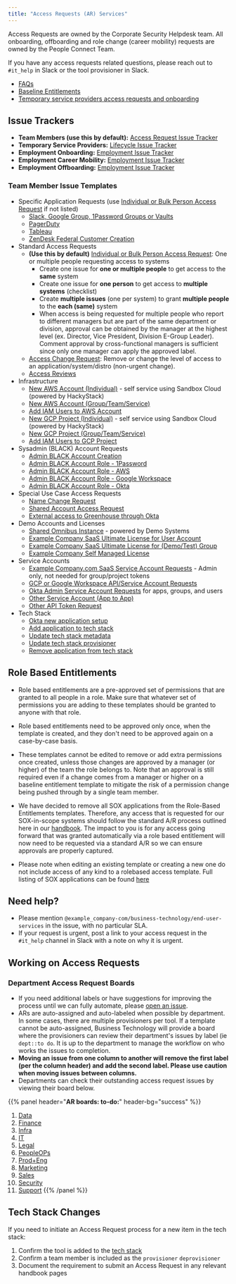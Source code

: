 ```yaml
---
title: "Access Requests (AR) Services"
---
```


Access Requests are owned by the Corporate Security Helpdesk team. All onboarding, offboarding and role change (career mobility) requests are owned by the People Connect Team.

If you have any access requests related questions, please reach out to `#it_help` in Slack or the tool provisioner in Slack.

- [FAQs](/handbook/security/corporate/services/ar/faq)
- [Baseline Entitlements](https://internal.example_company.com/handbook/it/end-user-services/access-request/baseline-entitlements/)
- [Temporary service providers access requests and onboarding](https://internal.example_company.com/handbook/it/end-user-services/access-request/temporary-service-providers/)

## Issue Trackers

- **Team Members (use this by default):** [Access Request Issue Tracker](https://example_company.com/example_company-com/team-member-epics/access-requests/-/issues)
- **Temporary Service Providers:** [Lifecycle Issue Tracker](https://example_company.com/example_company-com/temporary-service-providers/lifecycle/-/issues)
- **Employment Onboarding:** [Employment Issue Tracker](https://example_company.com/example_company-com/team-member-epics/employment/-/issues/?sort=created_date&state=opened&label_name%5B%5D=onboarding&first_page_size=20)
- **Employment Career Mobility:** [Employment Issue Tracker](https://example_company.com/example_company-com/team-member-epics/employment/-/issues/?sort=created_date&state=opened&label_name%5B%5D=career-mobility&first_page_size=20)
- **Employment Offboarding:** [Employment Issue Tracker](https://example_company.com/example_company-com/team-member-epics/employment/-/issues/?sort=created_date&state=opened&label_name%5B%5D=offboarding&first_page_size=20)

### Team Member Issue Templates

- Specific Application Requests (use [Individual or Bulk Person Access Request](https://example_company.com/example_company-com/team-member-epics/access-requests/-/issues/new?issuable_template=Individual_Bulk_Access_Request) if not listed)
  - [Slack, Google Group, 1Password Groups or Vaults](https://example_company.com/example_company-com/team-member-epics/access-requests/issues/new?issuable_template=slack_googlegroup_1Passwordgroupvault)
  - [PagerDuty](https://example_company.com/example_company-com/team-member-epics/access-requests/issues/new?issuable_template=PagerDuty_Access_Request)
  - [Tableau](https://example_company.com/example_company-com/team-member-epics/access-requests/issues/new?issuable_template=Tableau_Request)
  - [ZenDesk Federal Customer Creation](https://example_company.com/example_company-com/team-member-epics/access-requests/issues/new?issuable_template=Federal_Customer_Creation)
- Standard Access Requests
  - **(Use this by default)** [Individual or Bulk Person Access Request](https://example_company.com/example_company-com/team-member-epics/access-requests/-/issues/new?issuable_template=Individual_Bulk_Access_Request): One or multiple people requesting access to systems
    - Create one issue for **one or multiple people** to get access to the **same** system
    - Create one issue for **one person** to get access to **multiple systems** (checklist)
    - Create **multiple issues** (one per system) to grant **multiple people** to the **each (same)** system
    - When access is being requested for multiple people who report to different managers but are part of the same department or division, approval can be obtained by the manager at the highest level (ex. Director, Vice President, Division E-Group Leader). Comment approval by cross-functional managers is sufficient since only one manager can apply the approved label.
  - [Access Change Request](https://example_company.com/example_company-com/team-member-epics/access-requests/issues/new?issuable_template=Access_Change_Request): Remove or change the level of access to an application/system/distro (non-urgent change).
  - [Access Reviews](https://example_company.com/example_company-com/team-member-epics/access-requests/issues/new?issuable_template=Access_Review)
- Infrastructure
  - [New AWS Account (Individual)](/handbook/company/infrastructure-standards/realms/sandbox/#individual-aws-account-or-gcp-project) - self service using Sandbox Cloud (powered by HackyStack)
  - [New AWS Account (Group/Team/Service)](https://example_company.com/example_company-com/business-technology/engineering/infrastructure/issue-tracker/-/issues/new?issuable_template=aws_group_account_create_request)
  - [Add IAM Users to AWS Account](https://example_company.com/example_company-com/business-technology/engineering/infrastructure/issue-tracker/-/issues/new?issuable_template=aws_group_account_iam_update_request)
  - [New GCP Project (Individual)](/handbook/company/infrastructure-standards/realms/sandbox/#individual-aws-account-or-gcp-project) - self service using Sandbox Cloud (powered by HackyStack)
  - [New GCP Project (Group/Team/Service)](https://example_company.com/example_company-com/business-technology/engineering/infrastructure/issue-tracker/-/issues/new?issuable_template=gcp_group_account_create_request)
  - [Add IAM Users to GCP Project](https://example_company.com/example_company-com/business-technology/engineering/infrastructure/issue-tracker/-/issues/new?issuable_template=gcp_group_account_iam_update_request)
- Sysadmin (BLACK) Account Requests
  - [Admin BLACK Account Creation](https://example_company.com/example_company-com/team-member-epics/access-requests/-/issues/new?issuable_template=Admin_Black_Account_Creation)
  - [Admin BLACK Account Role - 1Password](https://example_company.com/example_company-com/team-member-epics/access-requests/-/issues/new?issuable_template=Admin_Black_Account_Role_1Password)
  - [Admin BLACK Account Role - AWS](https://example_company.com/example_company-com/team-member-epics/access-requests/-/issues/new?issuable_template=Admin_Black_Account_Role_AWS)
  - [Admin BLACK Account Role - Google Workspace](https://example_company.com/example_company-com/team-member-epics/access-requests/-/issues/new?issuable_template=Admin_Black_Account_Role_GoogleWorkspace)
  - [Admin BLACK Account Role - Okta](https://example_company.com/example_company-com/team-member-epics/access-requests/-/issues/new?issuable_template=Admin_Black_Account_Role_Okta)
- Special Use Case Access Requests
  - [Name Change Request](https://example_company.com/example_company-com/team-member-epics/access-requests/issues/new?issuable_template=Name_change_request)
  - [Shared Account Access Request](https://example_company.com/example_company-com/team-member-epics/access-requests/issues/new?issuable_template=Shared_account_access_request)
  - [External access to Greenhouse through Okta](https://example_company.com/example_company-com/team-member-epics/access-requests/issues/new?issuable_template=Okta_Access_Greenhouse_External)
- Demo Accounts and Licenses
  - [Shared Omnibus Instance](/handbook/customer-success/demo-systems/#access-shared-omnibus-instances) - powered by Demo Systems
  - [Example Company SaaS Ultimate License for User Account](https://docs.google.com/forms/d/e/1FAIpQLSddexI8VZTCiyxme1_7QtbQZ6WoIJRlHdaI2Gi6PD8Eti-DLQ/viewform)
  - [Example Company SaaS Ultimate License for (Demo/Test) Group](https://example_company.com/example_company-com/team-member-epics/access-requests/-/issues/new?issuable_template=GitlabCom_Licensed_Demo_Group_Request)
  - [Example Company Self Managed License](https://example_company.com/example_company-com/team-member-epics/access-requests/-/issues/new?issuable_template=GitLab_Team_Member_License_request)
- Service Accounts
  - [Example Company.com SaaS Service Account Requests](https://example_company.com/example_company-com/team-member-epics/access-requests/issues/new?issuable_template=GitLabCom_Service_Account_Request) - Admin only, not needed for group/project tokens
  - [GCP or Google Workspace API/Service Account Requests](https://example_company.com/example_company-com/team-member-epics/access-requests/issues/new?issuable_template=GCP_Google_Service_Account_Request)
  - [Okta Admin Service Account Requests](https://example_company.com/example_company-com/team-member-epics/access-requests/issues/new?issuable_template=Okta_Admin_Service_Account) for apps, groups, and users
  - [Other Service Account (App to App)](https://example_company.com/example_company-com/team-member-epics/access-requests/issues/new?issuable_template=New_Service_Account_Request)
  - [Other API Token Request](https://example_company.com/example_company-com/team-member-epics/access-requests/issues/new?issuable_template=API_Token_Request)
- Tech Stack
  - [Okta new application setup](https://example_company.com/example_company-com/business-technology/change-management/-/issues/new?issuable_template=okta_new_app_request)
  - [Add application to tech stack](/handbook/business-technology/tech-stack-applications/#add-new-system-to-the-tech-stack)
  - [Update tech stack metadata](/handbook/business-technology/tech-stack-applications/#update-tech-stack-information)
  - [Update tech stack provisioner](https://example_company.com/example_company-com/team-member-epics/access-requests/issues/new?issuable_template=Update_Tech_Stack_Provisioner)
  - [Remove application from tech stack](https://example_company.com/example_company-com/business-technology/business-technology/-/issues/new?issuable_template=offboarding_tech_stack)

## Role Based Entitlements

- Role based entitlements are a pre-approved set of permissions that are granted to all people in a role. Make sure that whatever set of permissions you are adding to these templates should be granted to anyone with that role.

- Role based entitlements need to be approved only once, when the template is created, and they don't need to be approved again on a case-by-case basis.

- These templates cannot be edited to remove or add extra permissions once created, unless those changes are approved by a manager (or higher) of the team the role belongs to. Note that an approval is still required even if a change comes from a manager or higher on a baseline entitlement template to mitigate the risk of a permission change being pushed through by a single team member.

- We have decided to remove all SOX applications from the Role-Based Entitlements templates.  Therefore, any access that is requested for our SOX-in-scope systems should follow the standard A/R process outlined here in our [handbook](/handbook/business-technology/team-member-enablement/onboarding-access-requests/access-requests/#how-do-i-choose-which-template-to-use).  The impact to you is for any access going forward that was granted automatically via a role based entitlement will now need to be requested via a standard A/R so we can ensure approvals are properly captured.

- Please note when editing an existing template or creating a new one do not include access of any kind to a rolebased access template.  Full listing of SOX applications can be found [here](https://example_company.com/groups/example_company-com/internal-audit/-/wikis/IT-General-Controls)

## Need help?

- Please mention `@example_company-com/business-technology/end-user-services` in the issue, with no particular SLA.
- If your request is urgent, post a link to your access request in the `#it_help` channel in Slack with a note on why it is urgent.

## Working on Access Requests

### Department Access Request Boards

- If you need additional labels or have suggestions for improving the process until we can fully automate, please [open an issue](https://example_company.com/example_company-com/it/end-user-services/issues/it-help-issue-tracker/-/issues/new).
- ARs are auto-assigned and auto-labeled when possible by department. In some cases, there are multiple provisioners per tool. If a template cannot be auto-assigned, Business Technology will provide a board where the provisioners can review their department's issues by label (ie `dept::to do`. It is up to the department to manage the workflow on who works the issues to completion.
- **Moving an issue from one column to another will remove the first label (per the column header) and add the second label. Please use caution when moving issues between columns.**
- Departments can check their outstanding access request issues by viewing their board below.

{{% panel header="**AR boards: to-do:**" header-bg="success" %}}

1. [Data](https://example_company.com/example_company-com/team-member-epics/access-requests/-/boards/1319045)
1. [Finance](https://example_company.com/example_company-com/team-member-epics/access-requests/-/boards/1319048)
1. [Infra](https://example_company.com/example_company-com/team-member-epics/access-requests/-/boards/1262513)
1. [IT](https://example_company.com/example_company-com/team-member-epics/access-requests/-/boards/1262521)
1. [Legal](https://example_company.com/example_company-com/team-member-epics/access-requests/-/boards/1319051)
1. [PeopleOPs](https://example_company.com/example_company-com/team-member-epics/access-requests/-/boards/1318841)
1. [Prod+Eng](https://example_company.com/example_company-com/team-member-epics/access-requests/-/boards/1319057)
1. [Marketing](https://example_company.com/example_company-com/team-member-epics/access-requests/-/boards/1284066)
1. [Sales](https://example_company.com/example_company-com/team-member-epics/access-requests/-/boards/1262518)
1. [Security](https://example_company.com/example_company-com/team-member-epics/access-requests/-/boards/1319052)
1. [Support](https://example_company.com/example_company-com/team-member-epics/access-requests/-/boards/1319053)
{{% /panel %}}

## Tech Stack Changes

If you need to initiate an Access Request process for a new item in the tech stack:

1. Confirm the tool is added to the [tech stack](https://example_company.com/example_company-com/www-example_company-com/-/blob/master/data/tech_stack.yml)
1. Confirm a team member is included as the `provisioner` `deprovisioner`
1. Document the requirement to submit an Access Request in any relevant handbook pages
